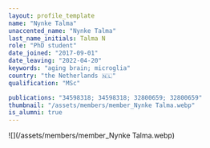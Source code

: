 ```yaml
---
layout: profile_template
name: "Nynke Talma"
unaccented_name: "Nynke Talma"
last_name_initials: Talma N
role: "PhD student"
date_joined: "2017-09-01"
date_leaving: "2022-04-20"
keywords: "aging brain; microglia"
country: "the Netherlands 🇳🇱"
qualification: "MSc"

publications: "34598318; 34598318; 32800659; 32800659"
thumbnail: "/assets/members/member_Nynke Talma.webp"
is_alumni: true
---
```


 ![](/assets/members/member_Nynke Talma.webp)

 